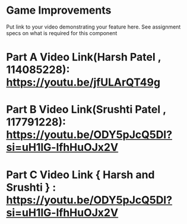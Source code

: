 # Game Improvements

Put link to your video demonstrating your feature here.  See assignment specs on what is required for this component

# Part A Video Link(Harsh Patel , 114085228): https://youtu.be/jfULArQT49g

# Part B Video Link(Srushti Patel , 117791228): https://youtu.be/ODY5pJcQ5DI?si=uH1lG-lfhHuOJx2V

# Part C Video Link { Harsh and Srushti } : https://youtu.be/ODY5pJcQ5DI?si=uH1lG-lfhHuOJx2V